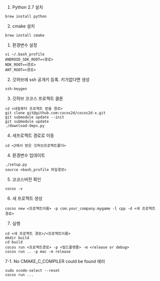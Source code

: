 
1. Python 2.7 설치
```
brew install python
```

2. cmake 설치
```
brew install cmake
```

1. 환경변수 설정   
```
vi ~/.bash_profile
ANDROID_SDK_ROOT=<경로>
NDK_ROOT=<경로> 
ANT_ROOT=<경로>  
```

2. 깃허브에 ssh 공개키 등록. 키가없다면 생성
```
ssh-keygen
```

3. 깃허브 코코스 프로젝트 클론
```
cd <내컴퓨터 프로젝트 받을 경로>
git clone git@github.com:cocos2d/cocos2d-x.git
git submodule update --init
git submodule update
./download-deps.py
```

4. 새프로젝트 경로로 이동
```
cd <2에서 받은 깃허브프로젝트폴더>
```

4. 환경변수 업데이트
```
./setup.py
source <bash_profile 파일경로>
```

5. 코코스버전 확인
```
cocos -v
```

6. 새 프로젝트 생성
```
cocos new <프로젝트이름> -p com.your_company.mygame -l cpp -d <새 프로젝트 경로>
```

7. 실행
```
cd <새 프로젝트 경로>/<프로젝트이름>
mkdir build
cd build
cocos run <프로젝트경로> -p <빌드플랫폼> -m <release or debug>
cocos run .. -p mac -m release
```

7-1. No CMAKE_C_COMPILER could be found 에러
```
sudo xcode-select --reset
cocos run ...
```
